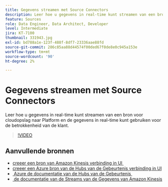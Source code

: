 ```yaml
---
title: Gegevens streamen met Source Connectors
description: Leer hoe u gegevens in real-time kunt streamen van een bron voor cloudopslag naar Platform en de gegevens in real-time kunt gebruiken voor de betrokkenheid van de klant.
feature: Sources
role: Data Engineer, Data Architect, Developer
level: Intermediate
jira: KT-7100
thumbnail: 331943.jpg
exl-id: bd788a1e-123f-488f-8df7-23336aae88fd
source-git-commit: 286c85aa88d44574f00ded67f0de8e0c945a153e
workflow-type: tm+mt
source-wordcount: '90'
ht-degree: 2%

---
```


# Gegevens streamen met Source Connectors

Leer hoe u gegevens in real-time kunt streamen van een bron voor cloudopslag naar Platform en de gegevens in real-time kunt gebruiken voor de betrokkenheid van de klant.


>[!VIDEO](https://video.tv.adobe.com/v/331943?learn=on&enablevpops)

## Aanvullende bronnen

* [&#x200B; creeer een bron van Amazon Kinesis verbinding in UI &#x200B;](https://experienceleague.adobe.com/docs/experience-platform/sources/ui-tutorials/create/cloud-storage/kinesis.html?lang=nl-NL)
* [&#x200B; creeer een Azure bron van de Hubs van de Gebeurtenis verbinding in UI &#x200B;](https://experienceleague.adobe.com/docs/experience-platform/sources/ui-tutorials/create/cloud-storage/eventhub.html?lang=nl-NL)
* [&#x200B; Azure de documentatie van de Hubs van de Gebeurtenis &#x200B;](https://docs.microsoft.com/en-us/azure/event-hubs/)
* [&#x200B; de documentatie van de Streams van de Gegevens van Amazon Kinesis &#x200B;](https://docs.aws.amazon.com/kinesis/index.html)
